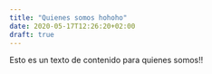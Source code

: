 ```yaml
---
title: "Quienes somos hohoho"
date: 2020-05-17T12:26:20+02:00
draft: true
---
```


Esto es un texto de contenido para quienes somos!!
